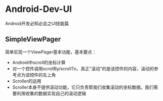 # Android-Dev-UI
Android开发必知必会之UI技能篇

## SimpleViewPager
简单实现一个ViewPager基本功能，基本要点：
- Android中scroll的坐标计算
 - 对一个控件调用scrollBy/scrollTo，真正"滚动"的是该控件的内容，滚动的参考点为该控件的左上角
- Scroller的运用
 - Scroller本身不提供滚动功能，它只负责帮我们收集滚动的坐标数据。我们需要利用收集的数据实现自己的滚动逻辑
